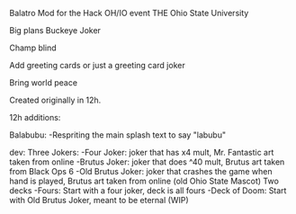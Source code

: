 Balatro Mod for the Hack OH/IO event THE Ohio State University

Big plans
Buckeye Joker

Champ blind

Add greeting cards or just a greeting card joker

Bring world peace

Created originally in 12h.

12h additions:

Balabubu:
  -Respriting the main splash text to say "labubu"

dev:
Three Jokers:
  -Four Joker: joker that has x4 mult, Mr. Fantastic art taken from online
  -Brutus Joker: joker that does ^40 mult, Brutus art taken from Black Ops 6
  -Old Brutus Joker: joker that crashes the game when hand is played, Brutus art taken from online (old Ohio State Mascot)
Two decks
  -Fours: Start with a four joker, deck is all fours
  -Deck of Doom: Start with Old Brutus Joker, meant to be eternal (WIP)

